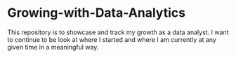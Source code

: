 # Growing-with-Data-Analytics
This repository is to showcase and track my growth as a data analyst. I want to continue to be look at where I started and where I am currently at any given time in a meaningful way. 
